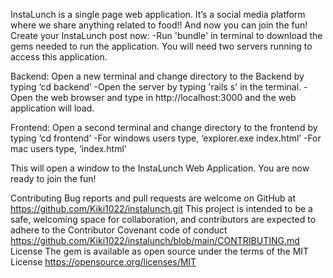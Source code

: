 InstaLunch is a single page web application. It’s a social media platform where we share anything related to food!! 
And now you can join the fun! Create your InstaLunch post now:
-Run 'bundle' in terminal to download the gems needed to run the application. You will need two servers running to access this application. 

Backend:
Open a new terminal and change directory to the Backend by typing ‘cd backend’
	-Open the server by typing 'rails s' in the terminal.
	-Open the web browser and type in http://localhost:3000 and the web application will load.

Frontend:
Open a second terminal and change directory to the frontend by typing ‘cd frontend’
    -For windows users type, ‘explorer.exe index.html’
    -For mac users type, ‘index.html’

This will open a window to the InstaLunch Web Application. You are now ready to join the fun!

Contributing Bug reports and pull requests are welcome on GitHub at https://github.com/Kiki1022/instalunch.git
This project is intended to be a safe, welcoming space for collaboration, and contributors are expected to adhere to the Contributor Covenant code of conduct https://github.com/Kiki1022/instalunch/blob/main/CONTRIBUTING.md
License The gem is available as open source under the terms of the MIT License https://opensource.org/licenses/MIT

 
